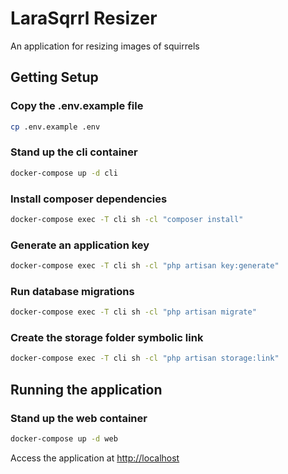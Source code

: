 # LaraSqrrl Resizer

An application for resizing images of squirrels

## Getting Setup

### Copy the .env.example file
```bash
cp .env.example .env 
```

### Stand up the cli container
```bash
docker-compose up -d cli 
```

### Install composer dependencies
```bash
docker-compose exec -T cli sh -cl "composer install"
```

### Generate an application key
```bash
docker-compose exec -T cli sh -cl "php artisan key:generate"
```

### Run database migrations
```bash
docker-compose exec -T cli sh -cl "php artisan migrate"
```

### Create the storage folder symbolic link
```bash
docker-compose exec -T cli sh -cl "php artisan storage:link"
```

## Running the application

### Stand up the web container
```bash
docker-compose up -d web
```

Access the application at <http://localhost>
